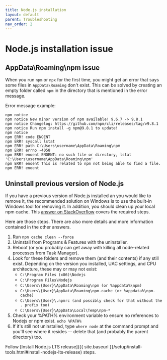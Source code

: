 ```yaml
---
title: Node.js installation
layout: default
parent: Troubleshooting
nav_order: 2
---
```


# Node.js installation issue

## AppData\Roaming\npm issue

When you run `npm` or `npx` for the first time, you might get an error that says
some files in `AppData\Roaming` don't exist. This can be solved by creating an
empty folder called `npm` in the directory that is mentioned in the error
message.

Error message example:

```
npm notice
npm notice New minor version of npm available! 9.6.7 -> 9.8.1
npm notice Changelog: https://github.com/npm/cli/releases/tag/v9.8.1
npm notice Run npm install -g npm@9.8.1 to update!
npm notice
npm ERR! code ENOENT
npm ERR! syscall lstat
npm ERR! path C:\Users\username\AppData\Roaming\npm
npm ERR! errno -4058
npm ERR! enoent ENOENT: no such file or directory, lstat 'C:\Users\username\AppData\Roaming\npm'
npm ERR! enoent This is related to npm not being able to find a file.
npm ERR! enoent
```

## Uninstall previous version of Node.js

If you have a previous version of Node.js installed an you would like to remove
it, the recommended solution on Windows is to use the built-in Windows tool for
removing it. In addition, you should clean up your local npm cache. This [answer
on StackOverflow](https://stackoverflow.com/a/20711410) covers the required steps.

Here are those steps. There are also more details and more information contained
in the other answers.


1. Run `npm cache clean --force`
2. Uninstall from Programs & Features with the uninstaller.
3. Reboot (or you probably can get away with killing all node-related processes from Task Manager).
4. Look for these folders and remove them (and their contents) if any still exist. Depending on the version you installed, UAC settings, and CPU architecture, these may or may not exist:
    - `C:\Program Files (x86)\Nodejs`
    - `C:\Program Files\Nodejs`
    - `C:\Users\{User}\AppData\Roaming\npm (or %appdata%\npm)`
    - `C:\Users\{User}\AppData\Roaming\npm-cache (or %appdata%\npm-cache)`
    - `C:\Users\{User}\.npmrc (and possibly check for that without the . prefix too)`
    - `C:\Users\{User}\AppData\Local\Temp\npm-*`
5. Check your %PATH% environment variable to ensure no references to Nodejs or npm exist. `echo %PATH%`
6. If it's still not uninstalled, type `where node` at the command prompt and you'll see where it resides -- delete that (and probably the parent directory) too.


Follow [Install Node.js LTS
release]({{ site.baseurl }}/setup/install-tools.html#install-nodejs-lts-release) steps.
